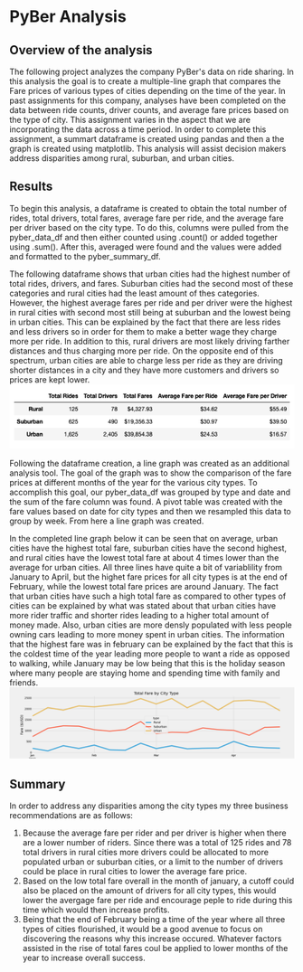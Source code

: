 # PyBer Analysis

## Overview of the analysis
The following project analyzes the company PyBer's data on ride sharing. In this analysis the goal is to create a multiple-line graph that compares the Fare prices of various types of cities depending on the time of the year. In past assignments for this company, analyses have been completed on the data between ride counts, driver counts, and average fare prices based on the type of city. This assignment varies in the aspect that we are incorporating the data across a time period. In order to complete this assignment, a summart dataframe is created using pandas and then a the graph is created using matplotlib. This analysis will assist decision makers address disparities among rural, suburban, and urban cities. 

## Results
To begin this analysis, a dataframe is created to obtain the total number of rides, total drivers, total fares, average fare per ride, and the average fare per driver based on the city type. To do this, columns were pulled from the pyber_data_df and then either counted using .count() or added together using .sum(). After this, averaged were found and the values were added and formatted to the pyber_summary_df. 

The following dataframe shows that urban cities had the highest number of total rides, drivers, and fares. Suburban cities had the second most of these categories and rural cities had the least amount of thes categories. However, the highest average fares per ride and per driver were the highest in rural cities with second most still being at suburban and the lowest being in urban cities. This can be explained by the fact that there are less rides and less drivers so in order for them to make a better wage they charge more per ride. In addition to this, rural drivers are most likely driving farther distances and thus charging more per ride. On the opposite end of this spectrum, urban cities are able to charge less per ride as they are driving shorter distances in a city and they have more customers and drivers so prices are kept lower. 
![PyBer_summary_df.png](analysis/PyBer_summary_df.png)

Following the dataframe creation, a line graph was created as an additional analysis tool. The goal of the graph was to show the comparison of the fare prices at different months of the year for the various city types. To accomplish this goal, our pyber_data_df was grouped by type and date and the sum of the fare column was found. A pivot table was created with the fare values based on date for city types and then we resampled this data to group by week. From here a line graph was created. 

In the completed line graph below it can be seen that on average, urban cities have the highest total fare, suburban cities have the second highest, and rural cities have the lowest total fare at about 4 times lower than the average for urban cities. All three lines have quite a bit of variablility from January to April, but the highet fare prices for all city types is at the end of February, while the lowest total fare prices are around January. The fact that urban cities have such a high total fare as compared to other types of cities can be explained by what was stated about that urban cities have more rider traffic and shorter rides leading to a higher total amount of money made. Also, urban cities are more densly populated with less people owning cars leading to more money spent in urban cities. The information that the highest fare was in february can be explained by the fact that this is the coldest time of the year leading more people to want a ride as opposed to walking, while January may be low being that this is the holiday season where many people are staying home and spending time with family and friends. 
![PyBer_fare_summary.png](analysis/PyBer_fare_summary.png)

## Summary
In order to address any disparities among the city types my three business recommendations are as follows:
1. Because the average fare per rider and per driver is higher when there are a lower number of riders. Since there was a total of 125 rides and 78 total drivers in rural cities more drivers could be allocated to more populated urban or suburban cities, or a limit to the number of drivers could be place in rural cities to lower the average fare price.  
2. Based on the low total fare overall in the month of january, a cutoff could also be placed on the amount of drivers for all city types, this would lower the avergage fare per ride and encourage peple to ride during this time which would then increase profits. 
3. Being that the end of February being a time of the year where all three types of cities flourished, it would be a good avenue to focus on discovering the reasons why this increase occured. Whatever factors assisted in the rise of total fares coul be applied to lower months of the year to increase overall success.
